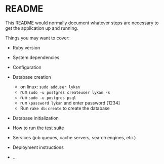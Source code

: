 # README

This README would normally document whatever steps are necessary to get the
application up and running.

Things you may want to cover:

* Ruby version

* System dependencies

* Configuration

* Database creation
  * on linux: `sudo adduser lykan`
  * run `sudo -u postgres createuser lykan -s`
  * run `sudo -u postgres psql`
  * run `\password lykan` and enter password [1234] 
  * Run `rake db:create` to create the database
* Database initialization

* How to run the test suite

* Services (job queues, cache servers, search engines, etc.)

* Deployment instructions

* ...
